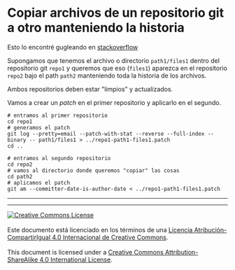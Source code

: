 # Copiar archivos de un repositorio git a otro manteniendo la historia

Esto lo encontré gugleando en
[stackoverflow](https://stackoverflow.com/questions/1365541/how-to-move-some-files-from-one-git-repo-to-another-not-a-clone-preserving-hi)

Supongamos que tenemos el archivo o directorio `path1/files1` dentro del
repositorio git `repo1` y queremos que eso (`files1`) aparezca en el repositorio
`repo2` bajo el path `path2` manteniendo toda la historia de los archivos.

Ambos repositorios deben estar "limpios" y actualizados.

Vamos a crear un _patch_ en el primer repositorio y aplicarlo en el segundo.

```
# entramos al primer repositorio
cd repo1
# generamos el patch
git log --pretty=email --patch-with-stat --reverse --full-index --binary -- path1/files1 > ../repo1-path1-files1.patch
cd ..

# entramos al segundo repositorio
cd repo2
# vamos al directorio donde queremos "copiar" las cosas
cd path2
# aplicamos el patch
git am --committer-date-is-author-date < ../repo1-path1-files1.patch
```


___
<!-- LICENSE -->
___
<a rel="licencia" href="http://creativecommons.org/licenses/by-sa/4.0/deed.es">
<img alt="Creative Commons License" style="border-width:0"
src="https://i.creativecommons.org/l/by-sa/4.0/88x31.png" /></a>
<br /><br />
Este documento está licenciado en los términos de una <a rel="licencia"
href="http://creativecommons.org/licenses/by-sa/4.0/deed.es">
Licencia Atribución-CompartirIgual 4.0 Internacional de Creative Commons</a>.
<br /><br />
This document is licensed under a <a rel="license" 
href="http://creativecommons.org/licenses/by-sa/4.0/deed.en">
Creative Commons Attribution-ShareAlike 4.0 International License</a>.
<!-- END --> 
